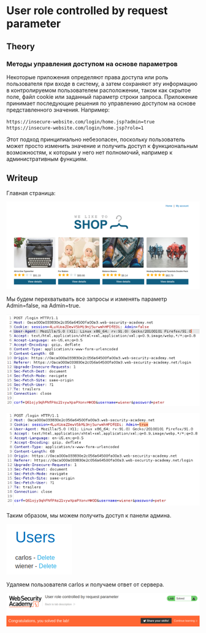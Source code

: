 # User role controlled by request parameter

## Theory

<h3>Методы управления доступом на основе параметров</h3>

Некоторые приложения определяют права доступа или роль пользователя при входе в систему, а затем сохраняют эту информацию в контролируемом пользователем расположении, таком как скрытое поле, файл cookie или заданный параметр строки запроса. Приложение принимает последующие решения по управлению доступом на основе представленного значения. Например:
```
https://insecure-website.com/login/home.jsp?admin=true
https://insecure-website.com/login/home.jsp?role=1
```

Этот подход принципиально небезопасен, поскольку пользователь может просто изменить значение и получить доступ к функциональным возможностям, к которым у него нет полномочий, например к административным функциям.

## Writeup

Главная страница:

![](https://github.com/fobblified/Writeups/blob/main/Portswigger/Access_control/User_role_controlled_by_request_parameter/assets/1.png)

Мы будем перехватывать все запросы и изменять параметр Admin=false, на Admin=true. 

![](https://github.com/fobblified/Writeups/blob/main/Portswigger/Access_control/User_role_controlled_by_request_parameter/assets/2.png)

![](https://github.com/fobblified/Writeups/blob/main/Portswigger/Access_control/User_role_controlled_by_request_parameter/assets/3.png)

Таким образом, мы можем получить доступ к панели админа.

![](https://github.com/fobblified/Writeups/blob/main/Portswigger/Access_control/User_role_controlled_by_request_parameter/assets/4.png)

Удаляем пользователя carlos и получаем ответ от сервера.

![](https://github.com/fobblified/Writeups/blob/main/Portswigger/Access_control/User_role_controlled_by_request_parameter/assets/5.png)

